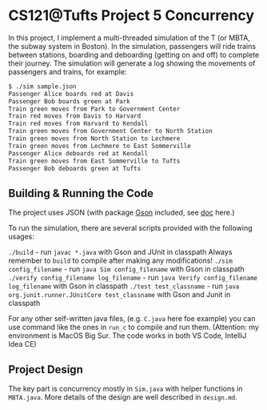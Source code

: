 # CS121@Tufts Project 5 Concurrency

In this project, I implement a multi-threaded simulation of the T (or MBTA, the subway system in Boston). In the simulation, passengers will ride trains between stations, boarding and deboarding (getting on and off) to complete their journey. The simulation will generate a log showing the movements of passengers and trains, for example:

```bash
$ ./sim sample.json
Passenger Alice boards red at Davis
Passenger Bob boards green at Park
Train green moves from Park to Government Center
Train red moves from Davis to Harvard
Train red moves from Harvard to Kendall
Train green moves from Government Center to North Station
Train green moves from North Station to Lechmere
Train green moves from Lechmere to East Sommerville
Passenger Alice deboards red at Kendall
Train green moves from East Sommerville to Tufts
Passenger Bob deboards green at Tufts
```

## Building & Running the Code
The project uses JSON (with package [Gson](https://github.com/google/gson) included, see [doc](https://www.javadoc.io/doc/com.google.code.gson/gson/latest/com.google.gson/com/google/gson/Gson.html) here.)

To run the simulation, there are several scripts provided with the following usages:

`./build` - run `javac *.java` with Gson and JUnit in classpath
Always remember to `build` to compile after making any modifications!
`./sim config_filename` - run `java Sim config_filename` with Gson in classpath
`./verify config_filename log_filename` - run `java Verify config_filename log_filename` with Gson in classpath
`./test test_classname` - run `java org.junit.runner.JUnitCore test_classname` with Gson and Junit in classpath

For any other self-written java files, (e.g. `C.java` here foe example) you can use command like the ones in `run_c` to compile and run them.
(Attention: my environment is MacOS Big Sur. The code works in both VS Code, IntelliJ Idea CE)


## Project Design
The key part is concurrency mostly in `Sim.java` with helper functions in `MBTA.java`. More details of the design are well described in `design.md`.